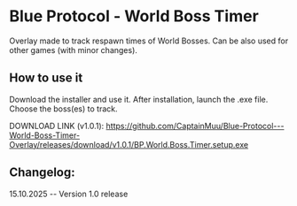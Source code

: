 # Blue Protocol - World Boss Timer
Overlay made to track respawn times of World Bosses. Can be also used for other games (with minor changes). 

## How to use it
Download the installer and use it. After installation, launch the .exe file. Choose the boss(es) to track. 



DOWNLOAD LINK (v1.0.1): https://github.com/CaptainMuu/Blue-Protocol---World-Boss-Timer-Overlay/releases/download/v1.0.1/BP.World.Boss.Timer.setup.exe


## Changelog:
15.10.2025 -- Version 1.0 release
